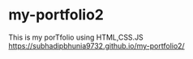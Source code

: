 # my-portfolio2
This is my porTfolio using HTML,CSS.JS https://subhadipbhunia9732.github.io/my-portfolio2/
